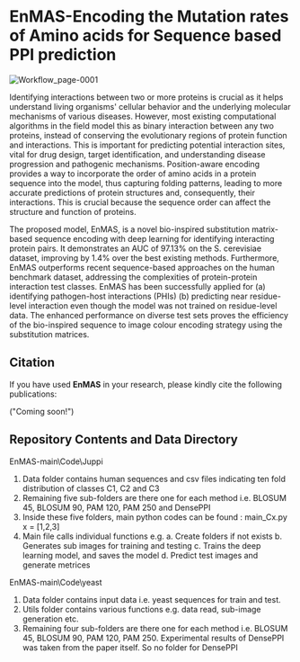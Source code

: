 # EnMAS-Encoding the Mutation rates of Amino acids for Sequence based PPI prediction

![Workflow_page-0001](https://github.com/CMATERJU-BIOINFO/EnMAS-Encoding-the-Mutation-rates-of-Amino-acids-for-Sequence-based-PPI-prediction/assets/132830310/e4ec3495-a49d-47fc-b0fc-c90ba4d54764)

Identifying interactions between two or more proteins is crucial as it helps understand living organisms' cellular behavior and the underlying molecular mechanisms of various diseases. However, most existing computational algorithms in the field model this as binary interaction between any two proteins, instead of conserving the evolutionary regions of protein function and interactions. This is important for predicting potential interaction sites, vital for drug design, target identification, and understanding disease progression and pathogenic mechanisms. Position-aware encoding provides a way to incorporate the order of amino acids in a protein sequence into the model, thus capturing folding patterns, leading to more accurate predictions of protein structures and, consequently, their interactions. 
This is crucial because the sequence order can affect the structure and function of proteins.

The proposed model, EnMAS, is a novel bio-inspired substitution matrix-based sequence encoding with deep learning for identifying interacting protein pairs. It demonstrates an AUC of 97.13\% on the S. cerevisiae dataset, improving by 1.4\% over the best existing methods. Furthermore, EnMAS outperforms recent sequence-based approaches on the human benchmark dataset, addressing the complexities of protein-protein interaction test classes. EnMAS has been successfully applied for (a) identifying pathogen-host interactions (PHIs) (b) predicting near residue-level interaction even though the model was not trained on residue-level data. The enhanced performance on diverse test sets proves the efficiency of the bio-inspired sequence to image colour encoding strategy using the substitution matrices.


## Citation

If you have used **EnMAS** in your research, please kindly cite the following publications:

("Coming soon!")
## Repository Contents and Data Directory

EnMAS-main\Code\Juppi
1. Data folder contains human sequences and csv files indicating ten fold distribution of classes C1, C2 and C3 
2. Remaining five sub-folders are there one for each method i.e. BLOSUM 45, BLOSUM 90, PAM 120, PAM 250 and DensePPI
3. Inside these five folders, main python codes can be found : main_Cx.py  x = [1,2,3]
4. Main file calls individual functions e.g. 
	a. Create folders if not exists
	b. Generates sub images for training and testing 
	c. Trains the deep learning model, and saves the model
	d. Predict test images and generate metrices

EnMAS-main\Code\yeast
1. Data folder contains input data i.e. yeast sequences for train and test.
2. Utils folder contains various functions e.g. data read, sub-image generation etc. 
3. Remaining four sub-folders are there one for each method i.e. BLOSUM 45, BLOSUM 90, PAM 120, PAM 250. 
Experimental results of DensePPI was taken from the paper itself. So no folder for DensePPI

